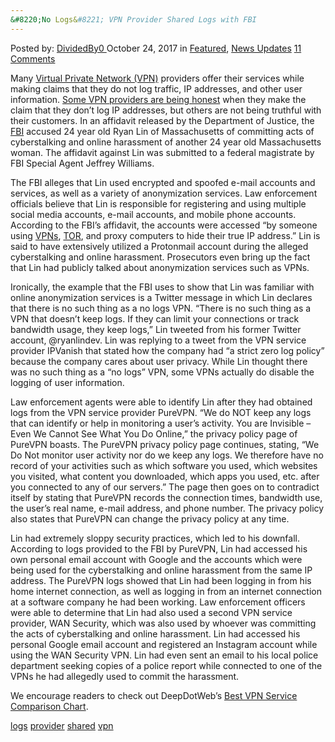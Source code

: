 ```yaml
---
&#8220;No Logs&#8221; VPN Provider Shared Logs with FBI
---
```

<article class="post-listing post-23244 post type-post status-publish format-standard has-post-thumbnail hentry 
 tag-logs tag-provider tag-shared tag-vpn">
<div class="post-inner">
<span>Posted by: <a href="https://www.deepdotweb.com/author/dividedby0/" title="">DividedBy0 </a></span>
<span>October 24, 2017</span>
<span>in <a href="https://www.deepdotweb.com/category/deepdot-news/" rel="category tag">Featured</a>, <a href="https://www.deepdotweb.com/category/news-updates/" rel="category tag">News Updates</a></span>
<span><a href="https://www.deepdotweb.com/2017/10/24/no-logs-vpn-provider-shared-logs-fbi/#comments">11 Comments</a></span>


<p>Many <a href="https://www.deepdotweb.com/2014/07/08/is-your-vpn-legit-or-shit/">Virtual Private Network (VPN)</a> providers offer their services while making claims that they do not log traffic, IP addresses, and other user information. <a href="https://www.deepdotweb.com/2016/03/18/criminal-complaint-reveals-private-internet-access-doesnt-log/">Some VPN providers are being honest</a> when they make the claim that they don’t log IP addresses, but others are not being truthful with their customers. In an affidavit released by the Department of Justice, the <a href="https://www.deepdotweb.com/tag/fbi/">FBI</a> accused 24 year old Ryan Lin of Massachusetts of committing acts of cyberstalking and online harassment of another 24 year old Massachusetts woman. The affidavit against Lin was submitted to a federal magistrate by FBI Special Agent Jeffrey Williams.</p>
<p>The FBI alleges that Lin used encrypted and spoofed e-mail accounts and services, as well as a variety of anonymization services. Law enforcement officials believe that Lin is responsible for registering and using multiple social media accounts, e-mail accounts, and mobile phone accounts. According to the FBI’s affidavit, the accounts were accessed “by someone using <a href="https://www.deepdotweb.com/tag/vpn/">VPNs</a>, <a href="https://www.deepdotweb.com/tag/tor/">TOR</a>, and proxy computers to hide their true IP address.” Lin is said to have extensively utilized a Protonmail account during the alleged cyberstalking and online harassment. Prosecutors even bring up the fact that Lin had publicly talked about anonymization services such as VPNs.</p>
<p>Ironically, the example that the FBI uses to show that Lin was familiar with online anonymization services is a Twitter message in which Lin declares that there is no such thing as a no logs VPN. “There is no such thing as a VPN that doesn’t keep logs. If they can limit your connections or track bandwidth usage, they keep logs,” Lin tweeted from his former Twitter account, @ryanlindev. Lin was replying to a tweet from the VPN service provider IPVanish that stated how the company had “a strict zero log policy” because the company cares about user privacy. While Lin thought there was no such thing as a “no logs” VPN, some VPNs actually do disable the logging of user information.</p>
<p>Law enforcement agents were able to identify Lin after they had obtained logs from the VPN service provider PureVPN. “We do NOT keep any logs that can identify or help in monitoring a user’s activity. You are Invisible – Even We Cannot See What You Do Online,” the privacy policy page of PureVPN boasts. The PureVPN privacy policy page continues, stating, “We Do Not monitor user activity nor do we keep any logs. We therefore have no record of your activities such as which software you used, which websites you visited, what content you downloaded, which apps you used, etc. after you connected to any of our servers.” The page then goes on to contradict itself by stating that PureVPN records the connection times, bandwidth use, the user’s real name, e-mail address, and phone number. The privacy policy also states that PureVPN can change the privacy policy at any time.</p>
<p>Lin had extremely sloppy security practices, which led to his downfall. According to logs provided to the FBI by PureVPN, Lin had accessed his own personal email account with Google and the accounts which were being used for the cyberstalking and online harassment from the same IP address. The PureVPN logs showed that Lin had been logging in from his home internet connection, as well as logging in from an internet connection at a software company he had been working. Law enforcement officers were able to determine that Lin had also used a second VPN service provider, WAN Security, which was also used by whoever was committing the acts of cyberstalking and online harassment. Lin had accessed his personal Google email account and registered an Instagram account while using the WAN Security VPN. Lin had even sent an email to his local police department seeking copies of a police report while connected to one of the VPNs he had allegedly used to commit the harassment.</p>
<p>We encourage readers to check out DeepDotWeb’s <a href="https://www.deepdotweb.com/vpn-comparison-chart/">Best VPN Service Comparison Chart</a>.</p>
</div>
<a href="https://www.deepdotweb.com/tag/logs/" rel="tag">logs</a> <a href="https://www.deepdotweb.com/tag/provider/" rel="tag">provider</a> <a href="https://www.deepdotweb.com/tag/shared/" rel="tag">shared</a> <a href="https://www.deepdotweb.com/tag/vpn/" rel="tag">vpn</a></span> <span style="display:none" class="updated">2017-10-24<a href="https://www.deepdotweb.com/author/dividedby0/" title="Posts by DividedBy0" rel="author">DividedBy0</a></strong></div>
</div>
</article>

